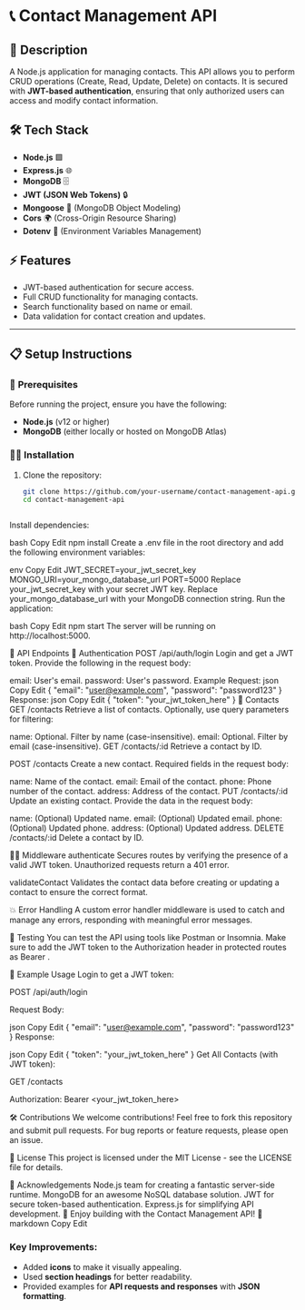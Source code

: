 # 📞 **Contact Management API**

## 🔑 **Description**
A Node.js application for managing contacts. This API allows you to perform CRUD operations (Create, Read, Update, Delete) on contacts. It is secured with **JWT-based authentication**, ensuring that only authorized users can access and modify contact information.

## 🛠️ **Tech Stack**
- **Node.js** 🟩
- **Express.js** 🌐
- **MongoDB** 🗄️
- **JWT (JSON Web Tokens)** 🔒
- **Mongoose** 🐒 (MongoDB Object Modeling)
- **Cors** 🌍 (Cross-Origin Resource Sharing)
- **Dotenv** 🌱 (Environment Variables Management)

## ⚡ **Features**
- JWT-based authentication for secure access.
- Full CRUD functionality for managing contacts.
- Search functionality based on name or email.
- Data validation for contact creation and updates.

---

## 📋 **Setup Instructions**

### 🚨 **Prerequisites**
Before running the project, ensure you have the following:
- **Node.js** (v12 or higher)
- **MongoDB** (either locally or hosted on MongoDB Atlas)

### 🧑‍💻 **Installation**

1. Clone the repository:

   ```bash
   git clone https://github.com/your-username/contact-management-api.git
   cd contact-management-api



Install dependencies:

bash
Copy
Edit
npm install
Create a .env file in the root directory and add the following environment variables:

env
Copy
Edit
JWT_SECRET=your_jwt_secret_key
MONGO_URI=your_mongo_database_url
PORT=5000
Replace your_jwt_secret_key with your secret JWT key.
Replace your_mongo_database_url with your MongoDB connection string.
Run the application:

bash
Copy
Edit
npm start
The server will be running on http://localhost:5000.

🚀 API Endpoints
🔐 Authentication
POST /api/auth/login
Login and get a JWT token. Provide the following in the request body:

email: User's email.
password: User's password.
Example Request:
json
Copy
Edit
{
  "email": "user@example.com",
  "password": "password123"
}
Response:
json
Copy
Edit
{
  "token": "your_jwt_token_here"
}
📇 Contacts
GET /contacts
Retrieve a list of contacts. Optionally, use query parameters for filtering:

name: Optional. Filter by name (case-insensitive).
email: Optional. Filter by email (case-insensitive).
GET /contacts/:id
Retrieve a contact by ID.

POST /contacts
Create a new contact. Required fields in the request body:

name: Name of the contact.
email: Email of the contact.
phone: Phone number of the contact.
address: Address of the contact.
PUT /contacts/:id
Update an existing contact. Provide the data in the request body:

name: (Optional) Updated name.
email: (Optional) Updated email.
phone: (Optional) Updated phone.
address: (Optional) Updated address.
DELETE /contacts/:id
Delete a contact by ID.

🧑‍💻 Middleware
authenticate
Secures routes by verifying the presence of a valid JWT token. Unauthorized requests return a 401 error.

validateContact
Validates the contact data before creating or updating a contact to ensure the correct format.

💥 Error Handling
A custom error handler middleware is used to catch and manage any errors, responding with meaningful error messages.

🧪 Testing
You can test the API using tools like Postman or Insomnia. Make sure to add the JWT token to the Authorization header in protected routes as Bearer <token>.

📍 Example Usage
Login to get a JWT token:

POST /api/auth/login

Request Body:

json
Copy
Edit
{
  "email": "user@example.com",
  "password": "password123"
}
Response:

json
Copy
Edit
{
  "token": "your_jwt_token_here"
}
Get All Contacts (with JWT token):

GET /contacts

Authorization: Bearer <your_jwt_token_here>

🛠️ Contributions
We welcome contributions! Feel free to fork this repository and submit pull requests. For bug reports or feature requests, please open an issue.

📜 License
This project is licensed under the MIT License - see the LICENSE file for details.

🙌 Acknowledgements
Node.js team for creating a fantastic server-side runtime.
MongoDB for an awesome NoSQL database solution.
JWT for secure token-based authentication.
Express.js for simplifying API development.
🌟 Enjoy building with the Contact Management API! 🌟
markdown
Copy
Edit

### Key Improvements:
- Added **icons** to make it visually appealing.
- Used **section headings** for better readability.
- Provided examples for **API requests and responses** with **JSON formatting**.




